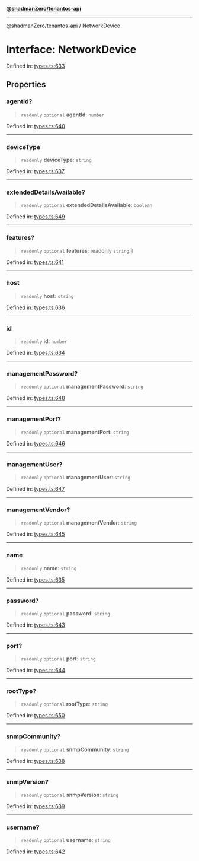 [**@shadmanZero/tenantos-api**](../README.md)

***

[@shadmanZero/tenantos-api](../globals.md) / NetworkDevice

# Interface: NetworkDevice

Defined in: [types.ts:633](https://github.com/shadmanZero/tenantos-api/blob/507575e6d82ab5e3b8a10f708778a3645f250cd6/src/types.ts#L633)

## Properties

### agentId?

> `readonly` `optional` **agentId**: `number`

Defined in: [types.ts:640](https://github.com/shadmanZero/tenantos-api/blob/507575e6d82ab5e3b8a10f708778a3645f250cd6/src/types.ts#L640)

***

### deviceType

> `readonly` **deviceType**: `string`

Defined in: [types.ts:637](https://github.com/shadmanZero/tenantos-api/blob/507575e6d82ab5e3b8a10f708778a3645f250cd6/src/types.ts#L637)

***

### extendedDetailsAvailable?

> `readonly` `optional` **extendedDetailsAvailable**: `boolean`

Defined in: [types.ts:649](https://github.com/shadmanZero/tenantos-api/blob/507575e6d82ab5e3b8a10f708778a3645f250cd6/src/types.ts#L649)

***

### features?

> `readonly` `optional` **features**: readonly `string`[]

Defined in: [types.ts:641](https://github.com/shadmanZero/tenantos-api/blob/507575e6d82ab5e3b8a10f708778a3645f250cd6/src/types.ts#L641)

***

### host

> `readonly` **host**: `string`

Defined in: [types.ts:636](https://github.com/shadmanZero/tenantos-api/blob/507575e6d82ab5e3b8a10f708778a3645f250cd6/src/types.ts#L636)

***

### id

> `readonly` **id**: `number`

Defined in: [types.ts:634](https://github.com/shadmanZero/tenantos-api/blob/507575e6d82ab5e3b8a10f708778a3645f250cd6/src/types.ts#L634)

***

### managementPassword?

> `readonly` `optional` **managementPassword**: `string`

Defined in: [types.ts:648](https://github.com/shadmanZero/tenantos-api/blob/507575e6d82ab5e3b8a10f708778a3645f250cd6/src/types.ts#L648)

***

### managementPort?

> `readonly` `optional` **managementPort**: `string`

Defined in: [types.ts:646](https://github.com/shadmanZero/tenantos-api/blob/507575e6d82ab5e3b8a10f708778a3645f250cd6/src/types.ts#L646)

***

### managementUser?

> `readonly` `optional` **managementUser**: `string`

Defined in: [types.ts:647](https://github.com/shadmanZero/tenantos-api/blob/507575e6d82ab5e3b8a10f708778a3645f250cd6/src/types.ts#L647)

***

### managementVendor?

> `readonly` `optional` **managementVendor**: `string`

Defined in: [types.ts:645](https://github.com/shadmanZero/tenantos-api/blob/507575e6d82ab5e3b8a10f708778a3645f250cd6/src/types.ts#L645)

***

### name

> `readonly` **name**: `string`

Defined in: [types.ts:635](https://github.com/shadmanZero/tenantos-api/blob/507575e6d82ab5e3b8a10f708778a3645f250cd6/src/types.ts#L635)

***

### password?

> `readonly` `optional` **password**: `string`

Defined in: [types.ts:643](https://github.com/shadmanZero/tenantos-api/blob/507575e6d82ab5e3b8a10f708778a3645f250cd6/src/types.ts#L643)

***

### port?

> `readonly` `optional` **port**: `string`

Defined in: [types.ts:644](https://github.com/shadmanZero/tenantos-api/blob/507575e6d82ab5e3b8a10f708778a3645f250cd6/src/types.ts#L644)

***

### rootType?

> `readonly` `optional` **rootType**: `string`

Defined in: [types.ts:650](https://github.com/shadmanZero/tenantos-api/blob/507575e6d82ab5e3b8a10f708778a3645f250cd6/src/types.ts#L650)

***

### snmpCommunity?

> `readonly` `optional` **snmpCommunity**: `string`

Defined in: [types.ts:638](https://github.com/shadmanZero/tenantos-api/blob/507575e6d82ab5e3b8a10f708778a3645f250cd6/src/types.ts#L638)

***

### snmpVersion?

> `readonly` `optional` **snmpVersion**: `string`

Defined in: [types.ts:639](https://github.com/shadmanZero/tenantos-api/blob/507575e6d82ab5e3b8a10f708778a3645f250cd6/src/types.ts#L639)

***

### username?

> `readonly` `optional` **username**: `string`

Defined in: [types.ts:642](https://github.com/shadmanZero/tenantos-api/blob/507575e6d82ab5e3b8a10f708778a3645f250cd6/src/types.ts#L642)
